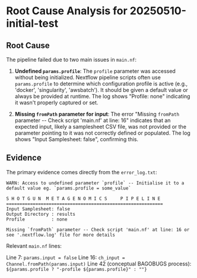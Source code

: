 # Root Cause Analysis for 20250510-initial-test

## Root Cause

The pipeline failed due to two main issues in `main.nf`:

1.  **Undefined `params.profile`**: The `profile` parameter was accessed without being initialized. Nextflow pipeline scripts often use `params.profile` to determine which configuration profile is active (e.g., 'docker', 'singularity', 'awsbatch'). It should be given a default value or always be provided at runtime. The log shows "Profile: none" indicating it wasn't properly captured or set.

2.  **Missing `fromPath` parameter for input**: The error "Missing `fromPath` parameter -- Check script 'main.nf' at line: 16" indicates that an expected input, likely a samplesheet CSV file, was not provided or the parameter pointing to it was not correctly defined or populated. The log shows "Input Samplesheet: false", confirming this.

## Evidence

The primary evidence comes directly from the `error_log.txt`:

```
WARN: Access to undefined parameter `profile` -- Initialise it to a default value eg. `params.profile = some_value`

S H O T G U N  M E T A G E N O M I C S     P I P E L I N E
===========================================================
Input Samplesheet: false
Output Directory : results
Profile          : none

Missing `fromPath` parameter -- Check script 'main.nf' at line: 16 or see '.nextflow.log' file for more details
```

Relevant `main.nf` lines:

Line 7: `params.input = false`
Line 16: `ch_input = Channel.fromPath(params.input)`
Line 42 (conceptual BAGOBUGS process): `${params.profile ? "-profile ${params.profile}" : ""}` 